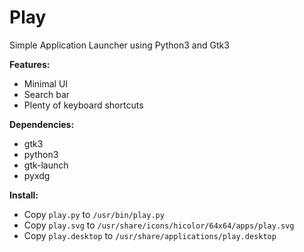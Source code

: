 # Play
 Simple Application Launcher using Python3 and Gtk3 

__Features:__
- Minimal UI
- Search bar
- Plenty of keyboard shortcuts

__Dependencies:__
- gtk3
- python3
- gtk-launch
- pyxdg

__Install:__
- Copy `play.py` to `/usr/bin/play.py`
- Copy `play.svg` to `/usr/share/icons/hicolor/64x64/apps/play.svg`
- Copy `play.desktop` to `/usr/share/applications/play.desktop`

